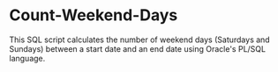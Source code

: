 # Count-Weekend-Days
This SQL script calculates the number of weekend days (Saturdays and Sundays) between a start date and an end date using Oracle's PL/SQL language.
